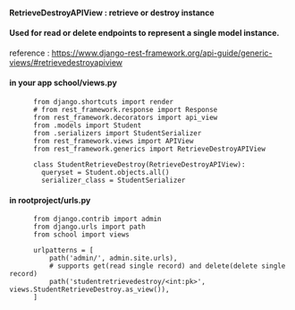 #### RetrieveDestroyAPIView : retrieve or destroy instance

#### Used for read or delete endpoints to represent a single model instance.

reference : https://www.django-rest-framework.org/api-guide/generic-views/#retrievedestroyapiview


#### in your app school/views.py

          from django.shortcuts import render
          # from rest_framework.response import Response
          from rest_framework.decorators import api_view
          from .models import Student
          from .serializers import StudentSerializer
          from rest_framework.views import APIView
          from rest_framework.generics import RetrieveDestroyAPIView

          class StudentRetrieveDestroy(RetrieveDestroyAPIView):
            queryset = Student.objects.all()
            serializer_class = StudentSerializer


#### in rootproject/urls.py

          from django.contrib import admin
          from django.urls import path
          from school import views

          urlpatterns = [
              path('admin/', admin.site.urls),
              # supports get(read single record) and delete(delete single record)
              path('studentretrievedestroy/<int:pk>', views.StudentRetrieveDestroy.as_view()),	
          ]
